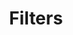 ---
title: Filters
menu:
  sidebar:
    parent: "concepts"
    weight: 11
weight: 2
sections_weight: 11
slug:
aliases: [/concepts/filters/]
---
